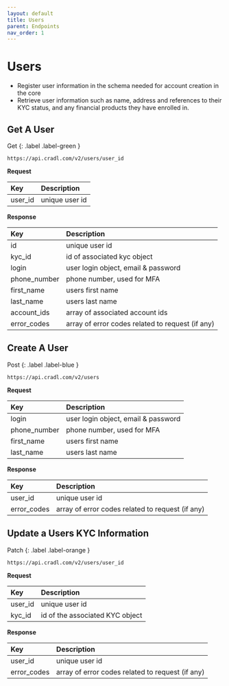 ```yaml
---
layout: default
title: Users
parent: Endpoints
nav_order: 1
---
```


# Users

* Register user information in the schema needed for account creation in the core
* Retrieve user information such as name, address and references to their KYC status, and any financial products they have enrolled in.



## Get A User
<div class="code-example" markdown="1">
Get
{: .label .label-green }

`https://api.cradl.com/v2/users/user_id`

**Request**

| Key        | Description        | 
|:-------------|:------------------|
| user_id           | unique user id |


**Response**

| Key        | Description        |
|:-------------|:------------------|
| id           | unique user id |
| kyc_id | id of associated kyc object   |
| login | user login object, email & password   |
| phone_number           | phone number, used for MFA |
| first_name           | users first name |
| last_name           | users last name |
| account_ids           | array of associated account ids  |
| error_codes           | array of error codes related to request (if any)  |

</div>

## Create A User
<div class="code-example" markdown="1">
Post
{: .label .label-blue }

`https://api.cradl.com/v2/users`

**Request**

| Key        | Description        |
|:-------------|:------------------|
| login | user login object, email & password   |
| phone_number           | phone number, used for MFA |
| first_name           | users first name |
| last_name           | users last name |

**Response**

| Key        | Description        |
|:-------------|:------------------|
| user_id           | unique user id |
| error_codes           | array of error codes related to request (if any)  |

</div>

## Update a Users KYC Information
<div class="code-example" markdown="1">
Patch
{: .label .label-orange }

`https://api.cradl.com/v2/users/user_id`

**Request**

| Key        | Description        |
|:-------------|:------------------|
| user_id           | unique user id |
| kyc_id           | id of the associated KYC object|

**Response**

| Key        | Description        |
|:-------------|:------------------|
| user_id           | unique user id |
| error_codes           | array of error codes related to request (if any)  |
</div>
